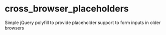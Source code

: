 cross_browser_placeholders
==========================

Simple jQuery polyfill to provide placeholder support to form inputs in older browsers
